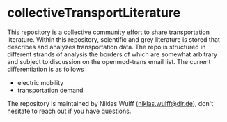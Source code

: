 # collectiveTransportLiterature
This repository is a collective community effort to share transportation literature.
Within this repository, scientific and grey literature is stored that describes and analyzes transportation data. 
The repo is structured in different strands of analysis the borders of which are somewhat arbitrary and subject to discussion
on the openmod-trans email list. The current differentiation is as follows

- electric mobility
- transportation demand

The repository is maintained by Niklas Wulff (niklas.wulff@dlr.de), don't hesitate to reach out if you have questions.
